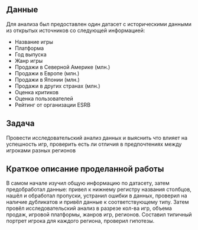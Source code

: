 ## Данные
Для анализа был предоставлен один датасет с историческими данными из открытых источников со следующей информацией:
- Название игры
- Платформа
- Год выпуска
- Жанр игры
- Продажи в Северной Америке (млн.)
- Продажи в Европе (млн.)
- Продажи в Японии (млн.)
- Продажи в других странах (млн.)
- Оценка критиков
- Оценка пользователей
- Рейтинг от организации ESRB

## Задача
Провести исследовательский анализ данных и выяснить что влияет на успешность игр, проверить есть ли отличия в предпочтениях между игроками разных регионов

## Краткое описание проделанной работы
В самом начале изучил общую информацию по датасету, затем предобработал данные: привел к нижнему регистру названия столбцов, нашёл и обработал пропуски, устранил ошибки в данных, проверил на наличие дубликатов и привёл данные к соответствующему типу. Затем провёл исследовательский анализ в разрезе кол-ва игр, объема продаж, игровой платформы, жанров игр, регионов. Составил типичный портрет игрока для каждого региона, проверил гипотезы.

